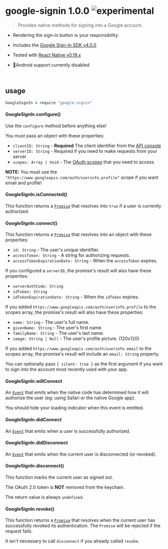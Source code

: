 
# google-signin 1.0.0 ![experimental](https://img.shields.io/badge/stability-experimental-EC5315.svg?style=flat)

> Provides native methods for signing into a Google account.

- Rendering the sign-in button is your responsibility.

- Includes the [Google Sign-In SDK v4.0.0](https://developers.google.com/identity/sign-in/ios/sdk/#download_the_google_sign-in_sdk)

- Tested with [React Native v0.19.x](https://github.com/facebook/react-native)

- 🚫Android support currently disabled

&nbsp;

## usage

```coffee
GoogleSignIn = require "google-signin"
```

#### GoogleSignIn.configure()

Use the `configure` method before anything else!

You must pass an object with these properties:

- `clientID: String` - **Required** The client identifier from the [API console](https://console.developers.google.com)
- `serverID: String` - Required if you need to make requests from your server
- `scopes: Array | Void` - The [OAuth scopes](https://developers.google.com/identity/protocols/googlescopes) that you need to access

**NOTE:** You must use the `"https://www.googleapis.com/auth/userinfo.profile"` scope if you want email and profile!

#### GoogleSignIn.isConnected()

This function returns a [`Promise`](https://github.com/aleclarson/Promise)
that resolves into `true` if a user is currently authorized.

#### GoogleSignIn.connect()

This function returns a [`Promise`](https://github.com/aleclarson/Promise)
that resolves into an object with these properties:

- `id: String` - The user's unique identifier.
- `accessToken: String` - A string for authorizing requests.
- `accessTokenExpirationDate: String` - When the `accessToken` expires.

If you configured a `serverID`, the promise's result will also have these properties:

- `serverAuthCode: String`
- `idToken: String`
- `idTokenExpirationDate: String` - When the `idToken` expires.

If you added `https://www.googleapis.com/auth/userinfo.profile` to the scopes array,
the promise's result will also have these properties:

- `name: String` - The user's full name.
- `givenName: String` - The user's first name.
- `familyName: String` - The user's last name.
- `image: String | Null` - The user's profile picture. (120x120)

If you added `https://www.googleapis.com/auth/userinfo.email` to the scopes array,
the promise's result will include an `email: String` property.

You can optionally pass `{ silent: true }` as the first argument
if you want to sign into the account most recently used with your app.

#### GoogleSignIn.willConnect

An [`Event`](https://github.com/aleclarson/event) that emits
when the native code has determined how it will authorize the user
(eg: using Safari or the native Google app).

You should hide your loading indicator when this event is emitted.

#### GoogleSignIn.didConnect

An [`Event`](https://github.com/aleclarson/event) that emits
when a user is successfully authorized.

#### GoogleSignIn.didDisconnect

An [`Event`](https://github.com/aleclarson/event) that emits
when the current user is disconnected (or revoked).

#### GoogleSignIn.disconnect()

This function marks the current user as signed out.

The OAuth 2.0 token is **NOT** removed from the keychain.

The return value is always `undefined`.

#### GoogleSignIn.revoke()

This function returns a [`Promise`](https://github.com/aleclarson/Promise)
that resolves when the current user has successfully revoked its authentication.
The `Promise` will be rejected if the request fails.

It isn't necessary to call `disconnect` if you already called `revoke`.
